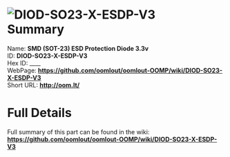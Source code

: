 
![DIOD-SO23-X-ESDP-V3](https://github.com/oomlout/oomlout-OOMP/blob/master/parts/DIOD-SO23-X-ESDP-V3/DIOD-SO23-X-ESDP-V3_420.jpg)   
Summary
=================
  
Name: __SMD (SOT-23) ESD Protection Diode 3.3v__    
ID: __DIOD-SO23-X-ESDP-V3__   
Hex ID: ____   
WebPage: __https://github.com/oomlout/oomlout-OOMP/wiki/DIOD-SO23-X-ESDP-V3__   
Short URL: __http://oom.lt/__   

Full Details
==========================
Full summary of this part can be found in the wiki:   
__https://github.com/oomlout/oomlout-OOMP/wiki/DIOD-SO23-X-ESDP-V3__    

